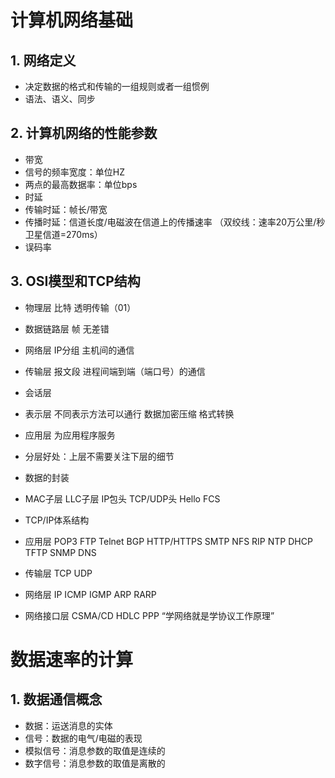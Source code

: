 # 计算机网络基础
## 1. 网络定义
- 决定数据的格式和传输的一组规则或者一组惯例
- 语法、语义、同步
## 2. 计算机网络的性能参数
- 带宽
 - 信号的频率宽度：单位HZ
 - 两点的最高数据率：单位bps
- 时延
 - 传输时延：帧长/带宽
 - 传播时延：信道长度/电磁波在信道上的传播速率 （双绞线：速率20万公里/秒 卫星信道=270ms）
- 误码率
## 3. OSI模型和TCP结构
- 物理层 比特 透明传输（01）
- 数据链路层 帧 无差错
- 网络层 IP分组 主机间的通信
- 传输层 报文段 进程间端到端（端口号）的通信
- 会话层
- 表示层 不同表示方法可以通行 数据加密压缩 格式转换
- 应用层 为应用程序服务
- 分层好处：上层不需要关注下层的细节
- 数据的封装
 - MAC子层 LLC子层 IP包头 TCP/UDP头 Hello FCS

- TCP/IP体系结构
 - 应用层 POP3 FTP Telnet BGP HTTP/HTTPS SMTP NFS RIP NTP DHCP TFTP SNMP DNS
 - 传输层 TCP UDP
 - 网络层 IP ICMP IGMP ARP RARP
 - 网络接口层 CSMA/CD HDLC PPP
 “学网络就是学协议工作原理”

 # 数据速率的计算
 ## 1. 数据通信概念
 - 数据：运送消息的实体
 - 信号：数据的电气/电磁的表现
 - 模拟信号：消息参数的取值是连续的
 - 数字信号：消息参数的取值是离散的